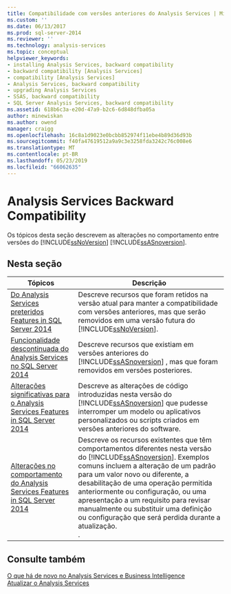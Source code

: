 ```yaml
---
title: Compatibilidade com versões anteriores do Analysis Services | Microsoft Docs
ms.custom: ''
ms.date: 06/13/2017
ms.prod: sql-server-2014
ms.reviewer: ''
ms.technology: analysis-services
ms.topic: conceptual
helpviewer_keywords:
- installing Analysis Services, backward compatibility
- backward compatibility [Analysis Services]
- compatibility [Analysis Services]
- Analysis Services, backward compatibility
- upgrading Analysis Services
- SSAS, backward compatibility
- SQL Server Analysis Services, backward compatibility
ms.assetid: 618b6c3a-e20d-47a9-b2c6-6d848dfba05a
author: minewiskan
ms.author: owend
manager: craigg
ms.openlocfilehash: 16c8a1d9023e0bcbb852974f11ebe4b89d36d93b
ms.sourcegitcommit: f40fa47619512a9a9c3e3258fda3242c76c008e6
ms.translationtype: MT
ms.contentlocale: pt-BR
ms.lasthandoff: 05/23/2019
ms.locfileid: "66062635"
---
```

# <a name="analysis-services-backward-compatibility"></a>Analysis Services Backward Compatibility
  Os tópicos desta seção descrevem as alterações no comportamento entre versões do  [!INCLUDE[ssNoVersion](../includes/ssnoversion-md.md)] [!INCLUDE[ssASnoversion](../includes/ssasnoversion-md.md)].  
  
## <a name="in-this-section"></a>Nesta seção  
  
|Tópicos|Descrição|  
|------------|-----------------|  
|[Do Analysis Services preteridos Features in SQL Server 2014](deprecated-analysis-services-features-in-sql-server-2014.md)|Descreve recursos que foram retidos na versão atual para manter a compatibilidade com versões anteriores, mas que serão removidos em uma versão futura do [!INCLUDE[ssNoVersion](../includes/ssnoversion-md.md)].|  
|[Funcionalidade descontinuada do Analysis Services no SQL Server 2014](discontinued-analysis-services-functionality-in-sql-server-2014.md)|Descreve recursos que existiam em versões anteriores do  [!INCLUDE[ssASnoversion](../includes/ssasnoversion-md.md)] , mas que foram removidos em versões posteriores.|  
|[Alterações significativas para o Analysis Services Features in SQL Server 2014](breaking-changes-to-analysis-services-features-in-sql-server-2014.md)|Descreve as alterações de código introduzidas nesta versão do [!INCLUDE[ssASnoversion](../includes/ssasnoversion-md.md)] que pudesse interromper um modelo ou aplicativos personalizados ou scripts criados em versões anteriores do software.|  
|[Alterações no comportamento do Analysis Services Features in SQL Server 2014](behavior-changes-to-analysis-services-features-in-sql-server-2014.md)|Descreve os recursos existentes que têm comportamentos diferentes nesta versão do [!INCLUDE[ssASnoversion](../includes/ssasnoversion-md.md)]. Exemplos comuns incluem a alteração de um padrão para um valor novo ou diferente, a desabilitação de uma operação permitida anteriormente ou configuração, ou uma apresentação a um requisito para revisar manualmente ou substituir uma definição ou configuração que será perdida durante a atualização.<br /> .|  
  
## <a name="see-also"></a>Consulte também  
 [O que há de novo no Analysis Services e Business Intelligence](what-s-new-in-analysis-services.md)   
 [Atualizar o Analysis Services](../database-engine/install-windows/upgrade-analysis-services.md)  
  
  

